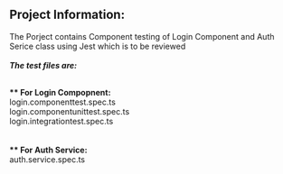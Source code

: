 <h2>Project Information:</h2>

The Porject contains Component testing of Login Component and Auth Serice class using Jest which is to be reviewed
<br/><br/>
<b><i>The test files are:</i></b>
<br/><br/>

<b>** For Login Compopnent:</b><br/>
login.componenttest.spec.ts <br/>
login.componentunittest.spec.ts<br/>
login.integrationtest.spec.ts<br/>
<br/><br/>
<b>** For Auth Service:</b><br/>
auth.service.spec.ts



